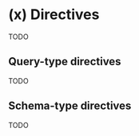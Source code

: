 # (x) Directives

TODO

## Query-type directives

TODO

## Schema-type directives

TODO

<!-- `addMandatoryDirectivesForDirectives/Fields` -->

<!-- `/?edit_schema=1` -->
